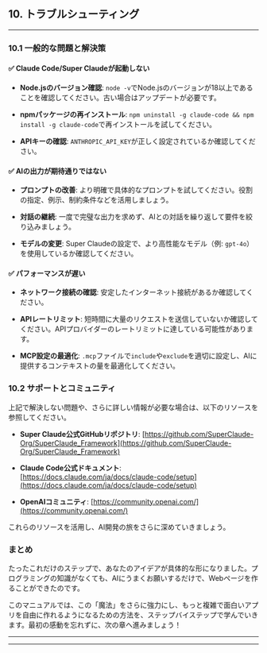 ## **10. トラブルシューティング**

---

### 10.1 一般的な問題と解決策

#### ✅ Claude Code/Super Claudeが起動しない

- **Node.jsのバージョン確認**: `node -v`でNode.jsのバージョンが18以上であることを確認してください。古い場合はアップデートが必要です。

- **npmパッケージの再インストール**: `npm uninstall -g claude-code && npm install -g claude-code`で再インストールを試してください。

- **APIキーの確認**: `ANTHROPIC_API_KEY`が正しく設定されているか確認してください。

#### ✅ AIの出力が期待通りではない

- **プロンプトの改善**: より明確で具体的なプロンプトを試してください。役割の指定、例示、制約条件などを活用しましょう。

- **対話の継続**: 一度で完璧な出力を求めず、AIとの対話を繰り返して要件を絞り込みましょう。

- **モデルの変更**: Super Claudeの設定で、より高性能なモデル（例: `gpt-4o`）を使用しているか確認してください。

#### ✅ パフォーマンスが遅い

- **ネットワーク接続の確認**: 安定したインターネット接続があるか確認してください。

- **APIレートリミット**: 短時間に大量のリクエストを送信していないか確認してください。APIプロバイダーのレートリミットに達している可能性があります。

- **MCP設定の最適化**: `.mcp`ファイルで`include`や`exclude`を適切に設定し、AIに提供するコンテキストの量を最適化してください。

### 10.2 サポートとコミュニティ

上記で解決しない問題や、さらに詳しい情報が必要な場合は、以下のリソースを参照してください。

- **Super Claude公式GitHubリポジトリ**: [https://github.com/SuperClaude-Org/SuperClaude_Framework](https://github.com/SuperClaude-Org/SuperClaude_Framework)

- **Claude Code公式ドキュメント**: [https://docs.claude.com/ja/docs/claude-code/setup](https://docs.claude.com/ja/docs/claude-code/setup)

- **OpenAIコミュニティ**: [https://community.openai.com/](https://community.openai.com/)

これらのリソースを活用し、AI開発の旅をさらに深めていきましょう。

### まとめ

たったこれだけのステップで、あなたのアイデアが具体的な形になりました。プログラミングの知識がなくても、AIにうまくお願いするだけで、Webページを作ることができたのです。

このマニュアルでは、この「魔法」をさらに強力にし、もっと複雑で面白いアプリを自由に作れるようになるための方法を、ステップバイステップで学んでいきます。最初の感動を忘れずに、次の章へ進みましょう！

---

---

